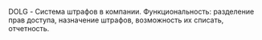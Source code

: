 DOLG - Система штрафов в компании. 
Функциональность: разделение прав доступа, назначение штрафов, возможность их списать, отчетность. 

